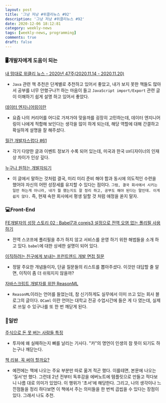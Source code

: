 ```yaml
---
layout: post
title: '그냥 저냥 #위클리뉴스 #92'
description: '그냥 저냥 #위클리뉴스 #92'
date: 2020-12-06 18:12:81
category: weekly-news
tags: [weekly-news, programming]
comments: true
draft: false
---
```


### 🖥개발자에게 도움이 되는

[내 맘대로 위클리 뉴스 - 2020년 47주(2020.11.14 - 2020.11.20)](https://www.sangkon.com/sigamdream_weekly_2020_47/)

- `Java` 관련 책 추천은 단계별로 추천하고 있어서 좋았고, 내가 보지 못한 책들도 많아서 공부를 너무 안했구나?! 하는 마음이 들고 `JavaScript import/Export` 관련 글이 이해하기 쉽게 설명 하고 있어서 좋았다.

[데이터 엔지니어링이란](https://tech.kakao.com/2020/11/30/kakao-data-engineering/)

- 요즘 나의 커리어를 어디로 가져가야 맞을까를 굉장히 고민하는데, 데이터 엔지니어링이 나에게 적합해 보인다는 생각을 많이 하게 되는데, 해당 역할에 대해 간결하고 확실하게 설명을 잘 해주셨다.

[월간 개발자스럽다 #61](https://blog.gaerae.com/2020/11/monthly.html)

- 각기 다양한 글과 이벤트 정보가 수록 되어 있는데, 미국과 한국 `UX`디자이너의 인재상 차이가 인상 깊다.

[누구나 원하는 개발자되기](https://blog.shiren.dev/2020-11-23/)

- 이 글에서 말하는 것처럼 결국, 미리 미리 준비 해야 함과 동시에 의도적인 수련을 했어야 자신의 어떤 성장세를 유지할 수 있다는 점이다. `그럼, 결국 회사에서 시키는 일만 하는게 아니라, 내가 뭘 했는지도 잘 정리 하고, 공부도 해야 된다는 말인데. 이게 쉽지 않다.` 즉, 현재 속한 회사에서 평생 일할 것 처럼 애정을 쏟지 말자.

### 💻Front-End

[FE개발자의 성장 스토리 02 : Babel7과 corejs3 설정으로 전역 오염 없는 폴리필 사용하기](https://tech.kakao.com/2020/12/01/frontend-growth-02/)

- 전역 스코프에 폴리필을 추가 하지 않고 서비스를 운영 하기 위한 해법들을 소개 하고 있다. `babel`에 대한 상세한 설명이 되어 있다.

[이직하려는 친구에게 보내는 프런트엔드 개발 면접 질문](https://joshua1988.github.io/web-development/interview/frontend-questions/)

- 정말 주요한 개념들이자, 단골 질문들의 리스트를 뽑아주셨다. 이것만 대답할 줄 알면, 이직이 좀 더 쉬워지지 않을까?

[자바스크립트 개발자를 위한 ReasonML](https://green-labs.github.io/what-is-reason-ml)

- `ReasonML`이라는 언어를 들었는데, 참 신기하게도 실무에서 이미 쓰고 있는 회사 블로그의 글이다. `OCaml` 이란 언어는 대학교 전공 수업시간에 들은 게 다 였는데, 실제로 쓰일 수 있구나를 또 한 번 깨닫게 된다.

### 🎼일반

[주식으로 돈 못 버는 사람들 특징](https://ppss.kr/archives/227702)

- 투자에 왜 실패하는지 뼈를 날리는 기사다. "카"의 명언이 인생의 참 뜻이 되기도 하는구나 깨닫는다.

[책 리뷰, 꼭 써야 할까요?](https://ppss.kr/archives/230034)

- 예전에는 책에 나오는 주요 부분만 따로 옮겨 적곤 했다. 이를테면, 본문에 나오는 '질서'만 했다. 그런데 2년 전부터 독후감을 에버노트에 템플릿으로 만들고 적다보니 나름 대로 의미가 있었다. 이 행위가 '초서'에 해당한다. 그리고, 나의 생각이나 느낀점들을 정리 하다보면 이 책에서 주는 의미들을 한 번씩 곱씹을 수 있다는 장점이 있다. 그래서 나도 추천.
